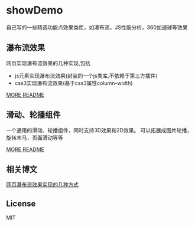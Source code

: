 # showDemo

自己写的一些精选功能点效果类库，如瀑布流，JS性能分析，360加速球等效果



## 瀑布流效果
网页实现瀑布流效果的几种实现,包括

* js元素实现瀑布流效果(封装的一个js类库,不依赖于第三方插件)
* css3实现瀑布流效果(基于css3属性column-width)

[MORE README](https://dailc.github.io/showDemo/html/waterfallflow/README.md)


## 滑动、轮播组件
一个通用的滑动、轮播组件，同时支持3D效果和2D效果。
可以拓展成图片轮播，旋转木马，页面滑动等等


[MORE README](https://dailc.github.io/showDemo/html/carrousel/README.md)

## 相关博文
[网页瀑布流效果实现的几种方式](https://dailc.github.io/2016/11/13/waterflowEffect.html)


## License

MIT
